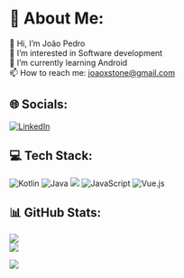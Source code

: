 # 💠 About Me:
👋 Hi, I’m João Pedro<br>👀 I’m interested in Software development<br>🌱 I’m currently learning Android<br>📫 How to reach me: joaoxstone@gmail.com

## 🌐 Socials:
[![LinkedIn](https://img.shields.io/badge/LinkedIn-%230077B5.svg?logo=linkedin&logoColor=white)](https://www.linkedin.com/in/joao-psv/) 

## 💻 Tech Stack:
![Kotlin](https://img.shields.io/badge/kotlin-%237F52FF.svg?style=for-the-badge&logo=kotlin&logoColor=white) ![Java](https://img.shields.io/badge/java-%23ED8B00.svg?style=for-the-badge&logo=openjdk&logoColor=white)
<img src="https://img.shields.io/badge/android-%233DDC84.svg?&style=for-the-badge&logo=android&logoColor=black" /> ![JavaScript](https://img.shields.io/badge/javascript-%23323330.svg?style=for-the-badge&logo=javascript&logoColor=%23F7DF1E) ![Vue.js](https://img.shields.io/badge/vue.js-%2335495e.svg?style=for-the-badge&logo=vuedotjs&logoColor=%234FC08D) 

## 📊 GitHub Stats:
![](https://github-readme-streak-stats.herokuapp.com/?user=jotape-exe&theme=vue&hide_border=false)<br/>
![](https://github-readme-stats.vercel.app/api/top-langs/?username=jotape-exe&theme=vue&hide_border=false&include_all_commits=true&count_private=true&layout=compact)

[![](https://visitcount.itsvg.in/api?id=jotape-exe&icon=0&color=0)](https://visitcount.itsvg.in)


